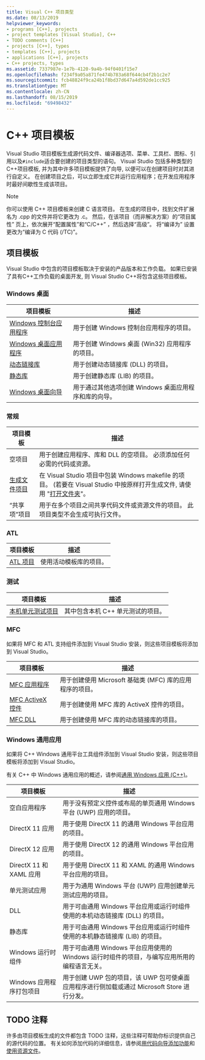 ```yaml
---
title: Visual C++ 项目类型
ms.date: 08/13/2019
helpviewer_keywords:
- programs [C++], projects
- project templates [Visual Studio], C++
- TODO comments [C++]
- projects [C++], types
- templates [C++], projects
- applications [C++], projects
- C++ projects, types
ms.assetid: 7337987e-1e7b-4120-9a4b-94f0401f15e7
ms.openlocfilehash: f234f9a05a871fe474b783a68f644cb4f2b1c2e7
ms.sourcegitcommit: fcb48824f9ca24b1f8bd37d647a4d592de1cc925
ms.translationtype: MT
ms.contentlocale: zh-CN
ms.lasthandoff: 08/15/2019
ms.locfileid: "69498432"
---
```

# <a name="c-project-templates"></a>C++ 项目模板

Visual Studio 项目模板生成源代码文件、编译器选项、菜单、工具栏、图标、引用以及`#include`适合要创建的项目类型的语句。 Visual Studio 包括多种类型的C++项目模板, 并为其中许多项目模板提供了向导, 以便可以在创建项目时对其进行自定义。 在创建项目之后，可以立即生成它并运行应用程序；在开发应用程序时最好间歇性生成该项目。

> [!NOTE]
> 你可以使用 C++ 项目模板来创建 C 语言项目。 在生成的项目中，找到文件扩展名为 .cpp 的文件并将它更改为 .c。 然后，在该项目（而非解决方案）的“项目属性” 页上，依次展开“配置属性”和“C/C++” ，然后选择“高级”。 将“编译为” 设置更改为“编译为 C 代码 (/TC)”。

## <a name="project-templates"></a>项目模板

Visual Studio 中包含的项目模板取决于安装的产品版本和工作负载。 如果已安装了具有C++工作负载的桌面开发, 则 Visual Studio C++将包含这些项目模板。

### <a name="windows-desktop"></a>Windows 桌面

|项目模板|描述|
|----------------------|-----------------------------|
|[Windows 控制台应用程序](../../windows/creating-a-console-application.md)|用于创建 Windows 控制台应用程序的项目。|
|[Windows 桌面应用程序](../../windows/walkthrough-creating-windows-desktop-applications-cpp.md)|用于创建 Windows 桌面 (Win32) 应用程序的项目。|
|[动态链接库](../walkthrough-creating-and-using-a-dynamic-link-library-cpp.md)|用于创建动态链接库 (DLL) 的项目。|
|[静态库](../../windows/walkthrough-creating-and-using-a-static-library-cpp.md)|用于创建静态库 (LIB) 的项目。|
|[Windows 桌面向导](../../windows/windows-desktop-wizard.md)|用于通过其他选项创建 Windows 桌面应用程序和库的向导。|

### <a name="general"></a>常规

|项目模板|描述|
|----------------------|-----------------------------|
|空项目|用于创建应用程序、库和 DLL 的空项目。 必须添加任何必需的代码或资源。|
|[生成文件项目](creating-a-makefile-project.md)|在 Visual Studio 项目中包装 Windows makefile 的项目。 (若要在 Visual Studio 中按原样打开生成文件, 请使用 "[打开文件夹](../open-folder-projects-cpp.md)"。|
|“共享项”项目|用于在多个项目之间共享代码文件或资源文件的项目。 此项目类型不会生成可执行文件。|

### <a name="atl"></a>ATL

|项目模板|描述|
|----------------------|-----------------------------|
|[ATL 项目](../../atl/reference/creating-an-atl-project.md)|使用活动模板库的项目。|

### <a name="test"></a>测试

|项目模板|描述|
|----------------------|-----------------------------|
|[本机单元测试项目](/visualstudio/test/writing-unit-tests-for-c-cpp-with-the-microsoft-unit-testing-framework-for-cpp)|其中包含本机 C++ 单元测试的项目。|

### <a name="mfc"></a>MFC

如果将 MFC 和 ATL 支持组件添加到 Visual Studio 安装，则这些项目模板将添加到 Visual Studio。

|项目模板|描述|
|----------------------|-----------------------------|
|[MFC 应用程序](../../mfc/reference/creating-an-mfc-application.md)|用于创建使用 Microsoft 基础类 (MFC) 库的应用程序的项目。|
|[MFC ActiveX 控件](../../mfc/reference/creating-an-mfc-activex-control.md)|用于创建使用 MFC 库的 ActiveX 控件的项目。|
|[MFC DLL](../../mfc/reference/creating-an-mfc-dll-project.md)|用于创建使用 MFC 库的动态链接库的项目。|

### <a name="windows-universal-apps"></a>Windows 通用应用

如果将 C++ Windows 通用平台工具组件添加到 Visual Studio 安装，则这些项目模板将添加到 Visual Studio。

有关 C++ 中 Windows 通用应用的概述，请参阅[通用 Windows 应用 (C++)](../../cppcx/universal-windows-apps-cpp.md)。

|项目模板|描述|
|----------------------|-----------------------------|
|空白应用程序|用于没有预定义控件或布局的单页通用 Windows 平台 (UWP) 应用的项目。|
|DirectX 11 应用|用于使用 DirectX 11 的通用 Windows 平台应用的项目。|
|DirectX 12 应用|用于使用 DirectX 12 的通用 Windows 平台应用的项目。|
|DirectX 11 和 XAML 应用|用于使用 DirectX 11 和 XAML 的通用 Windows 平台应用的项目。|
|单元测试应用|用于为通用 Windows 平台 (UWP) 应用创建单元测试应用的项目。|
|DLL|用于可由通用 Windows 平台应用或运行时组件使用的本机动态链接库 (DLL) 的项目。|
|静态库|用于可由通用 Windows 平台应用或运行时组件使用的本机静态链接库 (LIB) 的项目。|
|Windows 运行时组件|用于可由通用 Windows 平台应用使用的 Windows 运行时组件的项目，与编写应用所用的编程语言无关。|
|Windows 应用程序打包项目|用于创建 UWP 包的项目，该 UWP 包可使桌面应用程序进行侧加载或通过 Microsoft Store 进行分发。|

## <a name="todo-comments"></a>TODO 注释

许多由项目模板生成的文件都包含 TODO 注释，这些注释可帮助你标识提供自己的源代码的位置。 有关如何添加代码的详细信息，请参阅[用代码向导添加功能](../../ide/adding-functionality-with-code-wizards-cpp.md)和[使用资源文件](../../windows/working-with-resource-files.md)。


